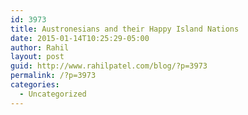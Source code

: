 ```yaml
---
id: 3973
title: Austronesians and their Happy Island Nations
date: 2015-01-14T10:25:29-05:00
author: Rahil
layout: post
guid: http://www.rahilpatel.com/blog/?p=3973
permalink: /?p=3973
categories:
  - Uncategorized
---
```

